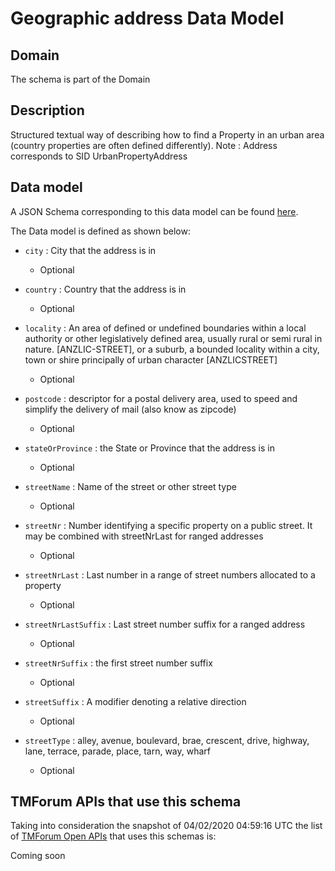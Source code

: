 # Geographic address Data Model

## Domain

The  schema is part of the  Domain

## Description

Structured textual way of describing how to find a Property in an urban area (country properties are often defined differently).
Note : Address corresponds to SID UrbanPropertyAddress

## Data model

A JSON Schema corresponding to this data model can be found
[here](https://github.com/tmforum-rand/schemas/blob/candidates/Common/GeographicAddress.schema.json).

The Data model is defined as shown below:

- `city` : City that the address is in

  - Optional


- `country` : Country that the address is in

  - Optional


- `locality` : An area of defined or undefined boundaries within a local authority or other legislatively defined area, usually rural or semi rural in nature. [ANZLIC-STREET], or a suburb, a bounded locality within a city, town or shire principally of urban character [ANZLICSTREET]

  - Optional


- `postcode` : descriptor for a postal delivery area, used to speed and simplify the delivery of mail (also know as zipcode)

  - Optional


- `stateOrProvince` : the State or Province that the address is in

  - Optional


- `streetName` : Name of the street or other street type

  - Optional


- `streetNr` : Number identifying a specific property on a public street. It may be combined with streetNrLast for ranged addresses

  - Optional


- `streetNrLast` : Last number in a range of street numbers allocated to a property

  - Optional


- `streetNrLastSuffix` : Last street number suffix for a ranged address

  - Optional


- `streetNrSuffix` : the first street number suffix

  - Optional


- `streetSuffix` : A modifier denoting a relative direction

  - Optional


- `streetType` : alley, avenue, boulevard, brae, crescent, drive, highway, lane, terrace, parade, place, tarn, way, wharf 

  - Optional






## TMForum APIs that use this schema

Taking into consideration the snapshot of 04/02/2020 04:59:16 UTC the list of [TMForum Open APIs](https://www.tmforum.org/open-apis/) that uses this schemas is:

Coming soon